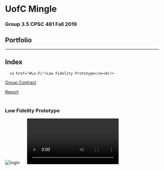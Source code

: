 # UofC Mingle
### Group 3.5 CPSC 481 Fall 2019
## Portfolio

---



## Index
<section>
  <nav id="nav">
      
      <a href="#Lo-Fi">Low Fidelity Prototype</a><br/>
      
  </nav>
</section>

[Group Contract](../pdf/TeamContract.pdf)
<a href="https://colin-lacey.github.io/UofC-Mingle/pdf/TeamContract.pdf"></a>

[Report](../pdf/report.pdf)
<a href="https://colin-lacey.github.io/UofC-Mingle/pdf/report.pdf"></a>

<section id="Lo-Fi">
  <h3><br/>Low Fidelity Prototype</h3>
  <img src="https://colin-lacey.github.io/UofC-Mingle/images/login.jpg" alt="login">
  <img src="https://colin-lacey.github.io/UofC-Mingle/images/categories.jpg" alt="">
  <img src="https://colin-lacey.github.io/UofC-Mingle/images/scroll.jpg" alt="">
  <img src="https://colin-lacey.github.io/UofC-Mingle/images/clublisting.jpg" alt="">
  <img src="https://colin-lacey.github.io/UofC-Mingle/images/clubpage.jpg" alt="">
  <img src="https://colin-lacey.github.io/UofC-Mingle/images/map.jpg" alt="">
  <video>
    <source src="https://colin-lacey.github.io/UofC-Mingle/images/vid.avi"/>
  </video>

  

<section>
